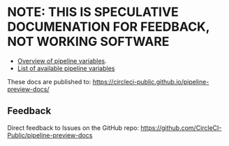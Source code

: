 # NOTE: THIS IS SPECULATIVE DOCUMENATION FOR FEEDBACK, NOT WORKING SOFTWARE


* [Overview of pipeline variables](pipeline_variables_overview.md).
* [List of available pipeline variables](pipeline_variables_reference.md)


These docs are published to: <https://circleci-public.github.io/pipeline-preview-docs/>

## Feedback
Direct feedback to Issues on the GitHub repo: <https://github.com/CircleCI-Public/pipeline-preview-docs>

